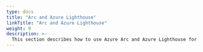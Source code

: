 ```yaml
---
type: docs
title: "Arc and Azure Lighthouse"
linkTitle: "Arc and Azure Lighthouse"
weight: 9
description: >-
  This section describes how to use Azure Arc and Azure Lighthouse for unified operations.
---
```

